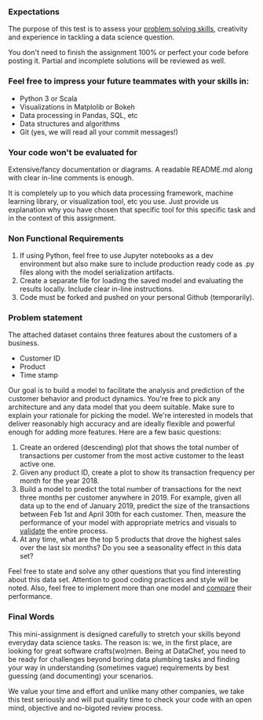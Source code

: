 ### Expectations

<p>The purpose of this test is to assess your <a href="https://i.datachef.co/problem-solvers">problem solving skills</a>, creativity and experience in tackling a data science question.</p>

<p>You don't need to finish the assignment 100% or perfect your code before posting it. Partial and incomplete solutions will be reviewed as well.</p>

### Feel free to impress your future teammates with your skills in:

<ul>
  <li>Python 3 or Scala</li>
  <li>Visualizations in Matplolib or Bokeh</li>
  <li>Data processing in Pandas, SQL, etc</li>
  <li>Data structures and algorithms</li>
  <li>Git (yes, we will read all your commit messages!)</li>
</ul>

### Your code won't be evaluated for

<p> Extensive/fancy documentation or diagrams. A readable README.md along with clear in-line comments is enough.</p>

<p>It is completely up to you which data processing framework, machine learning library, or visualization tool, etc you use. 
Just provide us explanation why you have chosen that specific tool for this specific task and in the context of this assignment.
</p>

### Non Functional Requirements

<ol>
  <li>If using Python, feel free to use Jupyter notebooks as a dev environment but also make sure to include production ready code as .py files along with the model serialization artifacts. </li>
  <li>Create a separate file for loading the saved model and evaluating the results locally. Include clear in-line instructions.</li>
  <li>Code must be forked and pushed on your personal Github (temporarily).</li>
</ol>

### Problem statement

<p>The attached dataset contains three features about the customers of a business.</p>

<ul>
  <li>Customer ID</li>
  <li>Product</li>
  <li>Time stamp</li>
</ul>

Our goal is to build a model to facilitate the analysis and prediction of the customer behavior and product dynamics. You're free to pick any architecture and any data model that you deem suitable. Make sure to explain your rationale for picking the model. We're interested in models that deliver reasonably high accuracy and are ideally flexible and powerful enough for adding more features. Here are a few basic questions:

<ol>
  <li>Create an ordered (descending) plot that shows the total number of transactions per customer from the most active customer to the least active one.</li>
  <li>Given any product ID, create a plot to show its transaction frequency per month for the year 2018.</li>
  <li>Build a model to predict the total number of transactions for the next three months per customer anywhere in 2019. For example, given all data up to the end of January 2019, predict the size of the transactions between Feb 1st and April 30th for each customer. Then, measure the performance of your model with appropriate metrics and visuals to <u> validate</u>  the entire process.</li>
  <li>At any time, what are the top 5 products that drove the highest sales over the last six months? Do you see a seasonality effect in this data set?</li>
</ol>

<p>Feel free to state and solve any other questions that you find interesting about this data set. Attention to good coding practices and style will be noted. Also, feel free to implement more than one model and <u>compare</u>  their performance.

### Final Words

<p>This mini-assignment is designed carefully to stretch your skills beyond everyday data science tasks. The reason is: we, in the first place, are looking for great software crafts(wo)men. Being at DataChef, you need to be ready for challenges beyond boring data plumbing tasks and finding your way in understanding (sometimes vague) requirements by best guessing (and documenting) your scenarios.</p>

<p>We value your time and effort and unlike many other companies, we take this test seriously and will put quality time to check your code with an open mind, objective and no-bigoted review process.</p>

